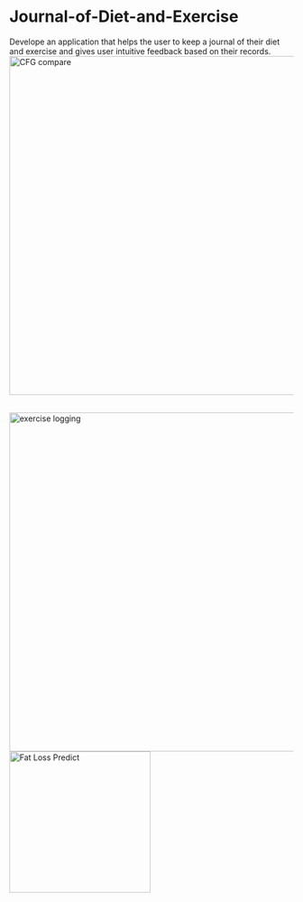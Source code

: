 # Journal-of-Diet-and-Exercise
Develope an application that helps the user to keep a journal of their diet and exercise and gives user intuitive feedback based on their records.
<br>
<img width="600" alt="CFG compare" src="https://github.com/lu6644/Journal-of-Diet-and-Exercise/assets/49087023/ad585c4b-10c8-4d04-aa43-f9f2e5490fda">

<br>
<img width="600" alt="exercise logging" src="https://github.com/lu6644/Journal-of-Diet-and-Exercise/assets/49087023/95422c2e-176f-4c49-b0ad-8c395e567ac6">
<br>
<img width="250" alt="Fat Loss Predict" src="https://github.com/lu6644/Journal-of-Diet-and-Exercise/assets/49087023/db168b79-6bd7-490b-9b9b-8c0808a59e2e">







